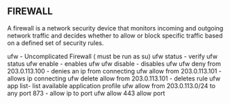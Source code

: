 ## FIREWALL

A firewall is a network security device that monitors incoming and outgoing network traffic and decides whether to allow or block specific traffic based on a defined set of security rules.

ufw - Uncomplicated Firewall ( must be run as su)
ufw status - verify ufw status
ufw enable - enables ufw
ufw disable - disables ufw
ufw deny from 203.0.113.100 - denies an ip from connecting
ufw allow from 203.0.113.101 - allows ip connecting
ufw delete allow from 203.0.113.101 - deletes rule
ufw app list- list available application profile
ufw allow from 203.0.113.0/24 to any port 873 - allow ip to port
ufw allow 443  allow port
